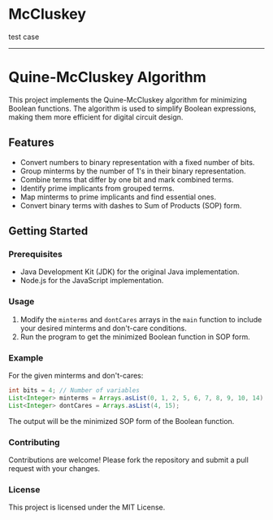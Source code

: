 # McCluskey
test case


---

# Quine-McCluskey Algorithm

This project implements the Quine-McCluskey algorithm for minimizing Boolean functions. The algorithm is used to simplify Boolean expressions, making them more efficient for digital circuit design.

## Features

- Convert numbers to binary representation with a fixed number of bits.
- Group minterms by the number of 1's in their binary representation.
- Combine terms that differ by one bit and mark combined terms.
- Identify prime implicants from grouped terms.
- Map minterms to prime implicants and find essential ones.
- Convert binary terms with dashes to Sum of Products (SOP) form.

## Getting Started

### Prerequisites

- Java Development Kit (JDK) for the original Java implementation.
- Node.js for the JavaScript implementation.



### Usage

1. Modify the `minterms` and `dontCares` arrays in the `main` function to include your desired minterms and don't-care conditions.
2. Run the program to get the minimized Boolean function in SOP form.

### Example

For the given minterms and don't-cares:
```java
int bits = 4; // Number of variables
List<Integer> minterms = Arrays.asList(0, 1, 2, 5, 6, 7, 8, 9, 10, 14);
List<Integer> dontCares = Arrays.asList(4, 15);
```

The output will be the minimized SOP form of the Boolean function.

### Contributing

Contributions are welcome! Please fork the repository and submit a pull request with your changes.

### License

This project is licensed under the MIT License.
